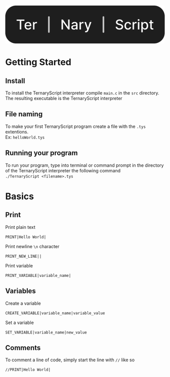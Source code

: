 ![TernaryScript](./logo/logo.svg)
# Getting Started
## Install
To install the TernaryScript interpreter compile `main.c` in the `src` directory. The resulting executable is the TernaryScript interpreter
## File naming
To make your first TernaryScript program create a file with the `.tys` extentions.
<br>
Ex: `helloWorld.tys`
## Running your program
To run your program, type into terminal or command prompt in the directory of the TernaryScript interpreter the following command
<br>
`./TernaryScript <filename>.tys`
# Basics
## Print
Print plain text
```
PRINT|Hello World|
```
Print newline `\n` character
```
PRINT_NEW_LINE||
```
Print variable
```
PRINT_VARIABLE|variable_name|
```
## Variables
Create a variable
```
CREATE_VARIABLE|variable_name|variable_value
```
Set a variable
```
SET_VARIABLE|variable_name|new_value
```
## Comments
To comment a line of code, simply start the line with `//` like so
```
//PRINT|Hello World|
```
